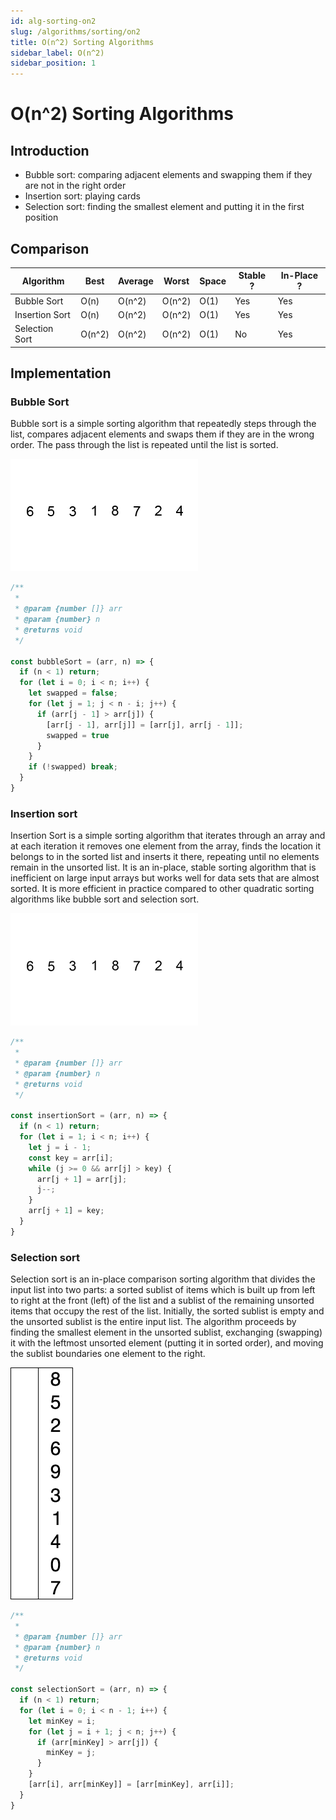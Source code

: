 ```yaml
---
id: alg-sorting-on2
slug: /algorithms/sorting/on2
title: O(n^2) Sorting Algorithms
sidebar_label: O(n^2)
sidebar_position: 1
---
```


# O(n^2) Sorting Algorithms

## Introduction

- Bubble sort: comparing adjacent elements and swapping them if they are not in the right order
- Insertion sort: playing cards
- Selection sort: finding the smallest element and putting it in the first position

## Comparison

| Algorithm      | Best   | Average | Worst  | Space | Stable ? | In-Place ? |
| -------------- | ------ | ------- | ------ | ----- | -------- | ---------- |
| Bubble Sort    | O(n)   | O(n^2)  | O(n^2) | O(1)  | Yes      | Yes        |
| Insertion Sort | O(n)   | O(n^2)  | O(n^2) | O(1)  | Yes      | Yes        |
| Selection Sort | O(n^2) | O(n^2)  | O(n^2) | O(1)  | No       | Yes        |

## Implementation

### Bubble Sort

Bubble sort is a simple sorting algorithm that repeatedly steps through the list, compares adjacent elements and swaps them if they are in the wrong order. The pass through the list is repeated until the list is sorted.

![Bubble Sort](static/Bubble-sort-example-300px.gif)

```js title="Bubble Sort" showLineNumbers
/**
 * 
 * @param {number []} arr 
 * @param {number} n 
 * @returns void
 */

const bubbleSort = (arr, n) => {
  if (n < 1) return;
  for (let i = 0; i < n; i++) {
    let swapped = false;
    for (let j = 1; j < n - i; j++) {
      if (arr[j - 1] > arr[j]) {
        [arr[j - 1], arr[j]] = [arr[j], arr[j - 1]];
        swapped = true
      }
    }
    if (!swapped) break;
  }
}
```

### Insertion sort 

Insertion Sort is a simple sorting algorithm that iterates through an array and at each iteration it removes one element from the array, finds the location it belongs to in the sorted list and inserts it there, repeating until no elements remain in the unsorted list. It is an in-place, stable sorting algorithm that is inefficient on large input arrays but works well for data sets that are almost sorted. It is more efficient in practice compared to other quadratic sorting algorithms like bubble sort and selection sort.

![Insertion Sort](static/Insertion-sort-example-300px.gif)

```js title="Insertion Sort" showLineNumbers
/**
 * 
 * @param {number []} arr 
 * @param {number} n 
 * @returns void
 */

const insertionSort = (arr, n) => {
  if (n < 1) return;
  for (let i = 1; i < n; i++) {
    let j = i - 1;
    const key = arr[i];
    while (j >= 0 && arr[j] > key) {
      arr[j + 1] = arr[j];
      j--;
    }
    arr[j + 1] = key;
  }
}
```

### Selection sort

Selection sort is an in-place comparison sorting algorithm that divides the input list into two parts: a sorted sublist of items which is built up from left to right at the front (left) of the list and a sublist of the remaining unsorted items that occupy the rest of the list. Initially, the sorted sublist is empty and the unsorted sublist is the entire input list. The algorithm proceeds by finding the smallest element in the unsorted sublist, exchanging (swapping) it with the leftmost unsorted element (putting it in sorted order), and moving the sublist boundaries one element to the right.

![Selection Sort](static/Selection-Sort-Animation.gif)

```js title="Selection Sort" showLineNumbers
/**
 * 
 * @param {number []} arr 
 * @param {number} n 
 * @returns void
 */

const selectionSort = (arr, n) => {
  if (n < 1) return;
  for (let i = 0; i < n - 1; i++) {
    let minKey = i;
    for (let j = i + 1; j < n; j++) {
      if (arr[minKey] > arr[j]) {
        minKey = j;
      }
    }
    [arr[i], arr[minKey]] = [arr[minKey], arr[i]];
  }
}
```

